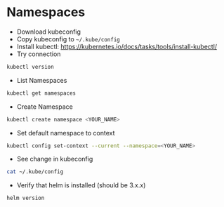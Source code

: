 # Namespaces

* Download kubeconfig
* Copy kubeconfig to `~/.kube/config`
* Install kubectl: https://kubernetes.io/docs/tasks/tools/install-kubectl/
* Try connection

```sh
kubectl version
```

* List Namespaces

```sh
kubectl get namespaces
```

* Create Namespace

```sh
kubectl create namespace <YOUR_NAME>
```

* Set default namespace to context

```sh
kubectl config set-context --current --namespace=<YOUR_NAME>
```

* See change in kubeconfig

```sh
cat ~/.kube/config
```

* Verify that helm is installed (should be 3.x.x)

```sh
helm version
```
